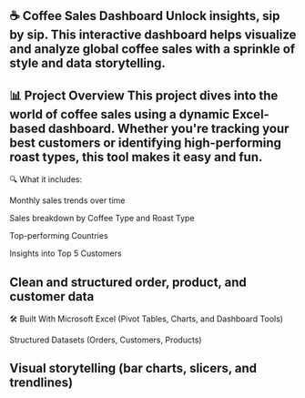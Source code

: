 ☕ Coffee Sales Dashboard
Unlock insights, sip by sip.
This interactive dashboard helps visualize and analyze global coffee sales with a sprinkle of style and data storytelling.
-----------------------------------------------------------------------------------------------------------------------------------------------------------------------------------------------------------------------

📊 Project Overview
This project dives into the world of coffee sales using a dynamic Excel-based dashboard. Whether you're tracking your best customers or identifying high-performing roast types, this tool makes it easy and fun.
-----------------------------------------------------------------------------------------------------------------------------------------------------------------------------------------------------------------------
🔍 What it includes:

Monthly sales trends over time

Sales breakdown by Coffee Type and Roast Type

Top-performing Countries

Insights into Top 5 Customers

Clean and structured order, product, and customer data
-----------------------------------------------------------------------------------------------------------------------------------------------------------------------------------------------------------------------

🛠 Built With
Microsoft Excel (Pivot Tables, Charts, and Dashboard Tools)

Structured Datasets (Orders, Customers, Products)

Visual storytelling (bar charts, slicers, and trendlines)
---------------------------------------------------------------------------------------------------------------------------------------------------------------------------------------------------------------------
